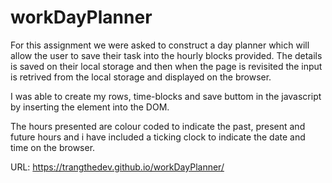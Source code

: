 # workDayPlanner

For this assignment we were asked to construct a day planner which will allow the user to save their task into the hourly blocks provided.
The details is saved on their local storage and then when the page is revisited the input is retrived from the local storage and displayed on the browser.

I was able to create my rows, time-blocks and save buttom in the javascript by inserting the element into the DOM.

The hours presented are colour coded to indicate the past, present and future hours and i have included a ticking clock to indicate the date and time on the browser.

URL: https://trangthedev.github.io/workDayPlanner/

